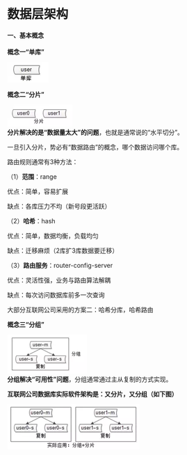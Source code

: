 # 数据层架构

#### **一、基本概念**

**概念一“单库”**

![](/assets/danku.png)

**概念二“分片”**

![](/assets/fenpian.png)  
**分片解决的是“数据量太大”的问题**，也就是通常说的“水平切分”。

一旦引入分片，势必有“数据路由”的概念，哪个数据访问哪个库。

路由规则通常有3种方法：

（1）**范围**：range

优点：简单，容易扩展

缺点：各库压力不均（新号段更活跃）

（2）**哈希**：hash

优点：简单，数据均衡，负载均匀

缺点：迁移麻烦（2库扩3库数据要迁移）

（3）**路由服务**：router-config-server

优点：灵活性强，业务与路由算法解耦

缺点：每次访问数据库前多一次查询

大部分互联网公司采用的方案二：哈希分库，哈希路由

**概念三“分组”**

![](/assets/fenzu.png)  
**分组解决“可用性”问题**，分组通常通过主从复制的方式实现。

**互联网公司数据库实际软件架构是：又分片，又分组（如下图）**

![](/assets/fenpianfenzu.png)

